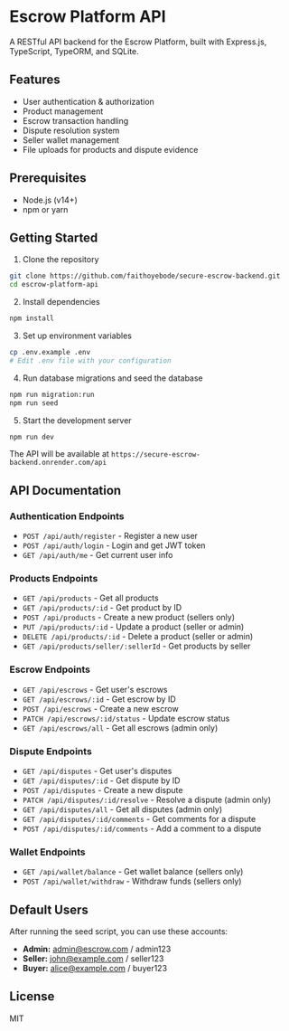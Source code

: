 
# Escrow Platform API

A RESTful API backend for the Escrow Platform, built with Express.js, TypeScript, TypeORM, and SQLite.

## Features

- User authentication & authorization
- Product management
- Escrow transaction handling
- Dispute resolution system
- Seller wallet management
- File uploads for products and dispute evidence

## Prerequisites

- Node.js (v14+)
- npm or yarn

## Getting Started

1. Clone the repository
```bash
git clone https://github.com/faithoyebode/secure-escrow-backend.git
cd escrow-platform-api
```

2. Install dependencies
```bash
npm install
```

3. Set up environment variables
```bash
cp .env.example .env
# Edit .env file with your configuration
```

4. Run database migrations and seed the database
```bash
npm run migration:run
npm run seed
```

5. Start the development server
```bash
npm run dev
```

The API will be available at `https://secure-escrow-backend.onrender.com/api`

## API Documentation

### Authentication Endpoints
- `POST /api/auth/register` - Register a new user
- `POST /api/auth/login` - Login and get JWT token
- `GET /api/auth/me` - Get current user info

### Products Endpoints
- `GET /api/products` - Get all products
- `GET /api/products/:id` - Get product by ID
- `POST /api/products` - Create a new product (sellers only)
- `PUT /api/products/:id` - Update a product (seller or admin)
- `DELETE /api/products/:id` - Delete a product (seller or admin)
- `GET /api/products/seller/:sellerId` - Get products by seller

### Escrow Endpoints
- `GET /api/escrows` - Get user's escrows
- `GET /api/escrows/:id` - Get escrow by ID
- `POST /api/escrows` - Create a new escrow
- `PATCH /api/escrows/:id/status` - Update escrow status
- `GET /api/escrows/all` - Get all escrows (admin only)

### Dispute Endpoints
- `GET /api/disputes` - Get user's disputes
- `GET /api/disputes/:id` - Get dispute by ID
- `POST /api/disputes` - Create a new dispute
- `PATCH /api/disputes/:id/resolve` - Resolve a dispute (admin only)
- `GET /api/disputes/all` - Get all disputes (admin only)
- `GET /api/disputes/:id/comments` - Get comments for a dispute
- `POST /api/disputes/:id/comments` - Add a comment to a dispute

### Wallet Endpoints
- `GET /api/wallet/balance` - Get wallet balance (sellers only)
- `POST /api/wallet/withdraw` - Withdraw funds (sellers only)

## Default Users

After running the seed script, you can use these accounts:

- **Admin:** admin@escrow.com / admin123
- **Seller:** john@example.com / seller123
- **Buyer:** alice@example.com / buyer123

## License

MIT
